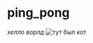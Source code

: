 # ping_pong
*хелло ворлд*
![тут был кот](https://www.google.com/url?sa=i&url=https%3A%2F%2Fwww.skiff-pharm.ru%2Fpolovoe-sozrevanie-kota-vozrast-i-osobennosti&psig=AOvVaw348gKgry6pcNkTM62bp0D1&ust=1744818294815000&source=images&cd=vfe&opi=89978449&ved=0CBQQjRxqFwoTCJjM2-qw2owDFQAAAAAdAAAAABAL)
